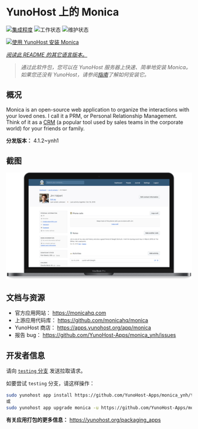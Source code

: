 <!--
注意：此 README 由 <https://github.com/YunoHost/apps/tree/master/tools/readme_generator> 自动生成
请勿手动编辑。
-->

# YunoHost 上的 Monica

[![集成程度](https://apps.yunohost.org/badge/integration/monica)](https://ci-apps.yunohost.org/ci/apps/monica/)
![工作状态](https://apps.yunohost.org/badge/state/monica)
![维护状态](https://apps.yunohost.org/badge/maintained/monica)

[![使用 YunoHost 安装 Monica](https://install-app.yunohost.org/install-with-yunohost.svg)](https://install-app.yunohost.org/?app=monica)

*[阅读此 README 的其它语言版本。](./ALL_README.md)*

> *通过此软件包，您可以在 YunoHost 服务器上快速、简单地安装 Monica。*  
> *如果您还没有 YunoHost，请参阅[指南](https://yunohost.org/install)了解如何安装它。*

## 概况

Monica is an open-source web application to organize the interactions with your loved ones. I call it a PRM, or Personal Relationship Management. Think of it as a [CRM](https://en.wikipedia.org/wiki/Customer_relationship_management) (a popular tool used by sales teams in the corporate world) for your friends or family.


**分发版本：** 4.1.2~ynh1

## 截图

![Monica 的截图](./doc/screenshots/main-app.png)

## 文档与资源

- 官方应用网站： <https://monicahq.com>
- 上游应用代码库： <https://github.com/monicahq/monica>
- YunoHost 商店： <https://apps.yunohost.org/app/monica>
- 报告 bug： <https://github.com/YunoHost-Apps/monica_ynh/issues>

## 开发者信息

请向 [`testing` 分支](https://github.com/YunoHost-Apps/monica_ynh/tree/testing) 发送拉取请求。

如要尝试 `testing` 分支，请这样操作：

```bash
sudo yunohost app install https://github.com/YunoHost-Apps/monica_ynh/tree/testing --debug
或
sudo yunohost app upgrade monica -u https://github.com/YunoHost-Apps/monica_ynh/tree/testing --debug
```

**有关应用打包的更多信息：** <https://yunohost.org/packaging_apps>
